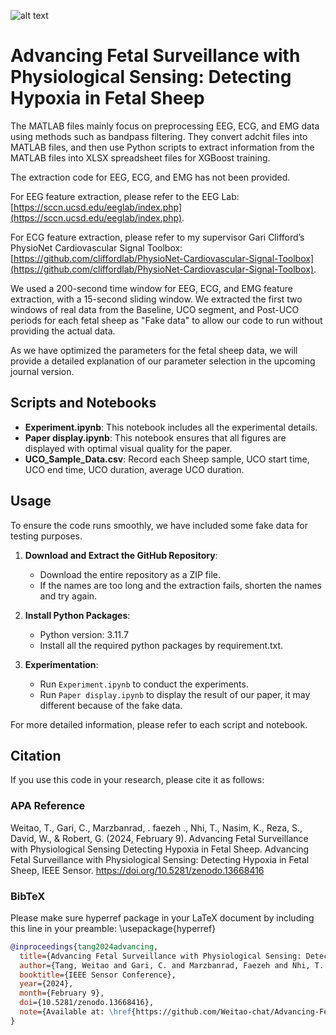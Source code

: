 ![alt text](https://zenodo.org/badge/DOI/10.5281/zenodo.13668416.svg)

# Advancing Fetal Surveillance with Physiological Sensing: Detecting Hypoxia in Fetal Sheep

The MATLAB files mainly focus on preprocessing EEG, ECG, and EMG data using methods such as bandpass filtering. They convert adchit files into MATLAB files, and then use Python scripts to extract information from the MATLAB files into XLSX spreadsheet files for XGBoost training.

The extraction code for EEG, ECG, and EMG has not been provided.

For EEG feature extraction, please refer to the EEG Lab: [https://sccn.ucsd.edu/eeglab/index.php](https://sccn.ucsd.edu/eeglab/index.php).

For ECG feature extraction, please refer to my supervisor Gari Clifford’s PhysioNet Cardiovascular Signal Toolbox: [https://github.com/cliffordlab/PhysioNet-Cardiovascular-Signal-Toolbox](https://github.com/cliffordlab/PhysioNet-Cardiovascular-Signal-Toolbox).

We used a 200-second time window for EEG, ECG, and EMG feature extraction, with a 15-second sliding window. We extracted the first two windows of real data from the Baseline, UCO segment, and Post-UCO periods for each fetal sheep as "Fake data" to allow our code to run without providing the actual data.

As we have optimized the parameters for the fetal sheep data, we will provide a detailed explanation of our parameter selection in the upcoming journal version.

## Scripts and Notebooks

- **Experiment.ipynb**: This notebook includes all the experimental details.
- **Paper display.ipynb**: This notebook ensures that all figures are displayed with optimal visual quality for the paper.
- **UCO_Sample_Data.csv**: Record each Sheep sample, UCO start time, UCO end time, UCO duration, average UCO duration.

## Usage

To ensure the code runs smoothly, we have included some fake data for testing purposes.

1. **Download and Extract the GitHub Repository**:
   - Download the entire repository as a ZIP file.
   - If the names are too long and the extraction fails, shorten the names and try again.

2. **Install Python Packages**:
   - Python version: 3.11.7
   - Install all the required python packages by requirement.txt.

3. **Experimentation**:
   - Run `Experiment.ipynb` to conduct the experiments. 
   - Run `Paper display.ipynb` to display the result of our paper, it may different because of the fake data.

For more detailed information, please refer to each script and notebook.


## Citation

If you use this code in your research, please cite it as follows:

### APA Reference

Weitao, T., Gari, C., Marzbanrad, . faezeh ., Nhi, T., Nasim, K., Reza, S., David, W., & Robert, G. (2024, February 9). Advancing Fetal Surveillance with Physiological Sensing Detecting Hypoxia in Fetal Sheep. Advancing Fetal Surveillance with Physiological Sensing: Detecting Hypoxia in Fetal Sheep, IEEE Sensor. https://doi.org/10.5281/zenodo.13668416


### BibTeX

Please make sure hyperref package in your LaTeX document by including this line in your preamble: \usepackage{hyperref}

```bibtex
@inproceedings{tang2024advancing,
  title={Advancing Fetal Surveillance with Physiological Sensing: Detecting Hypoxia in Fetal Sheep},
  author={Tang, Weitao and Gari, C. and Marzbanrad, Faezeh and Nhi, T. and Nasim, K. and Reza, S. and David, W. and Robert, G.},
  booktitle={IEEE Sensor Conference},
  year={2024},
  month={February 9},
  doi={10.5281/zenodo.13668416},
  note={Available at: \href{https://github.com/Weitao-chat/Advancing-Fetal-Surveillance-with-Physiological-Sensing-Detecting-Hypoxia-in-Fetal-Sheep}{GitHub repository}}
}
